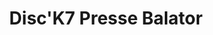 ---
title: "Disc'K7 Presse Balator"
url: /manosque/disck7-presse-balator/
shop: marchand de journaux
---